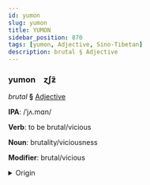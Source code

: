 ```yaml
---
id: yumon
slug: yumon
title: YUMON
sidebar_position: 870
tags: [yumon, Adjective, Sino-Tibetan]
description: brutal § Adjective
---
```


### yumon&emsp;<span kind="abugida">ɀʃƶ̃</span>

*brutal* **§** [Adjective](../../tags/Adjective)

**IPA**: /ˈjʌ.mɑn/

**Verb**: to be brutal/vicious

**Noun**: brutality/viciousness

**Modifier**: brutal/vicious

<details>
    <summary>Origin</summary>
    Mandarin 野蠻 yěmán [jɤ˨˩˦.man˧˥]<br/>
    <em>Sino-Tibetan Language Family</em>
</details>